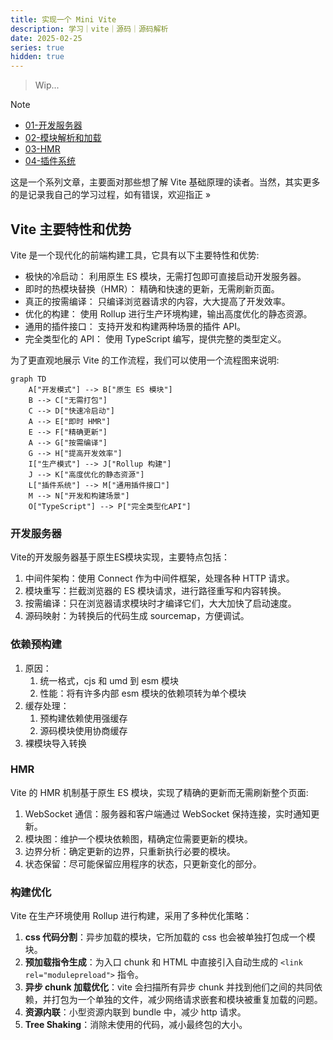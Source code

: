 ```yaml
---
title: 实现一个 Mini Vite
description: 学习｜vite｜源码｜源码解析
date: 2025-02-25
series: true
hidden: true
---
```


> Wip...

> [!NOTE]
> - [01-开发服务器](./01-dev-server.md)
> - [02-模块解析和加载](./02-module-reslove.md)
> - [03-HMR](./03-hmr.md)
> - [04-插件系统](./04-plugin-system.md)

这是一个系列文章，主要面对那些想了解 Vite 基础原理的读者。当然，其实更多的是记录我自己的学习过程，如有错误，欢迎指正 »

## Vite 主要特性和优势

Vite 是一个现代化的前端构建工具，它具有以下主要特性和优势:

- 极快的冷启动： 利用原生 ES 模块，无需打包即可直接启动开发服务器。
- 即时的热模块替换（HMR）： 精确和快速的更新，无需刷新页面。
- 真正的按需编译： 只编译浏览器请求的内容，大大提高了开发效率。
- 优化的构建： 使用 Rollup 进行生产环境构建，输出高度优化的静态资源。
- 通用的插件接口： 支持开发和构建两种场景的插件 API。
- 完全类型化的 API： 使用 TypeScript 编写，提供完整的类型定义。

为了更直观地展示 Vite 的工作流程，我们可以使用一个流程图来说明:

```mermaid
graph TD
    A["开发模式"] --> B["原生 ES 模块"]
    B --> C["无需打包"]
    C --> D["快速冷启动"]
    A --> E["即时 HMR"]
    E --> F["精确更新"]
    A --> G["按需编译"]
    G --> H["提高开发效率"]
    I["生产模式"] --> J["Rollup 构建"]
    J --> K["高度优化的静态资源"]
    L["插件系统"] --> M["通用插件接口"]
    M --> N["开发和构建场景"]
    O["TypeScript"] --> P["完全类型化API"]
```

### 开发服务器

Vite的开发服务器基于原生ES模块实现，主要特点包括：

1. 中间件架构：使用 Connect 作为中间件框架，处理各种 HTTP 请求。
2. 模块重写：拦截浏览器的 ES 模块请求，进行路径重写和内容转换。
3. 按需编译：只在浏览器请求模块时才编译它们，大大加快了启动速度。
4. 源码映射：为转换后的代码生成 sourcemap，方便调试。

### 依赖预构建

1. 原因：
   1. 统一格式，cjs 和 umd 到 esm 模块
   2. 性能：将有许多内部 esm 模块的依赖项转为单个模块
2. 缓存处理：
   1. 预构建依赖使用强缓存
   2. 源码模块使用协商缓存
3. 裸模块导入转换

### HMR

Vite 的 HMR 机制基于原生 ES 模块，实现了精确的更新而无需刷新整个页面:

1. WebSocket 通信：服务器和客户端通过 WebSocket 保持连接，实时通知更新。
2. 模块图：维护一个模块依赖图，精确定位需要更新的模块。
3. 边界分析：确定更新的边界，只重新执行必要的模块。
4. 状态保留：尽可能保留应用程序的状态，只更新变化的部分。

### 构建优化

Vite 在生产环境使用 Rollup 进行构建，采用了多种优化策略：

1. **css 代码分割**：异步加载的模块，它所加载的 css 也会被单独打包成一个模块。
2. **预加载指令生成**：为入口 chunk 和 HTML 中直接引入自动生成的 `<link rel="modulepreload">` 指令。
3. **异步 chunk 加载优化**：vite 会扫描所有异步 chunk 并找到他们之间的共同依赖，并打包为一个单独的文件，减少网络请求嵌套和模块被重复加载的问题。
4. **资源内联**：小型资源内联到 bundle 中，减少 http 请求。
5. **Tree Shaking**：消除未使用的代码，减小最终包的大小。
